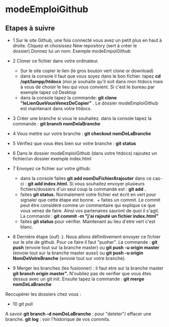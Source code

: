 # modeEmploiGithub

## Etapes à suivre

+ 1 Sur le site Github, une fois connecté vous avez un petit plus en haut à droite. Cliquez et choisissez New repository (sert à créer le dossier).Donnez lui un nom. Exemple modeEmpoiGithub

+ 2 Cloner ce fichier dans votre ordinateur.
  + Sur le site copier le lien (le gros bouton vert clone or download)
  + dans la console il faut que vous soyez dans le bon fichier. tapez **cd /opt/lampp/htdocs** (moi je souhaite qu'il soit dans mon htdocs mais à vous de choisir le lieu qui vous convient. Si c'est le bureau par exemple tapez cd Desktop
  + dans la console tapez la commande: **git clone "leLienQueVousVenezDeCopier"** . Le dossier modeEmploiGithub est maintenant dans votre htdocs.

+ 3 Créer une branche si vous le souhaitez. dans la console tapez la commande : **git branch nomDelaBranche**
+ 4 Vous mettre sur votre branche : **git checkout nomDeLaBranche**
+ 5 Vérifiez que vous êtes bien sur votre branche : **git status** 
+ 6 Dans le dossier modeEmploiGithub (dans votre htdocs) rajoutez un fichier/un dossier exemple index.html
+ 7 Envoyez ce fichier sur votre github: 
  + dans la console faites **git add nomDuFichierArajouter** dans ce cas-ci : **git add index.html.** Si vous souhaitez envoyer plusieurs fichiers/dossiers d'un seul coup la commande est : **git add .**
  + faites **git status.** Normalement votre fichier est écrit en vert pour signaler que cette étape est bonne.
  + faites un commit. Le commit peut être considéré comme un commentaire qui explique ce que vous venez de faire. Ainsi vos partenaires sauront de quoi il s'agit. La commande : **git commit -m "j'ai rajouté un fichier index.html"**
  + faites **git status** pour vérifier. Maintenant au lieu d'etre vert c'est blanc.
 + 8 Dernière étape (ouf) :). Nous allons définitivement envoyer ce fichier sur le site de github. Pour ce faire il faut "pusher". La commande : **git push** (envoie tout sur la branche master) ou **git push -u origin master** (envoie tout sur la branche master aussi) ou **git push -u origin NomDeVotreBranche** (envoie tout sur votre branche).
 + 9 Merger les branches (les fusionner) : il faut etre sur la branche master **git branch origin master".** N'oubliez pas de verifier que vous êtes dessus avec un git init. Ensuite tapez la commande : **git merge nomDeLaBranche**
 
 Reccupérer les dossiers chez vous : 
 + 10 git pull
 
 A savoir
 **git branch -d nomDeLaBranche** : pour "deleter"/ effacer une branche.
 **git log** : voir l'historique de vos commits.
 

